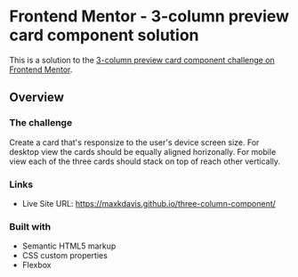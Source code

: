 # Frontend Mentor - 3-column preview card component solution

This is a solution to the [3-column preview card component challenge on Frontend Mentor](https://www.frontendmentor.io/challenges/3column-preview-card-component-pH92eAR2-).

## Overview

### The challenge

Create a card that's responsize to the user's device screen size. For desktop view the cards should be equally aligned horizonally. For mobile view each of the three cards should stack on top of reach other vertically. 

### Links

- Live Site URL: https://maxkdavis.github.io/three-column-component/

### Built with

- Semantic HTML5 markup
- CSS custom properties
- Flexbox
